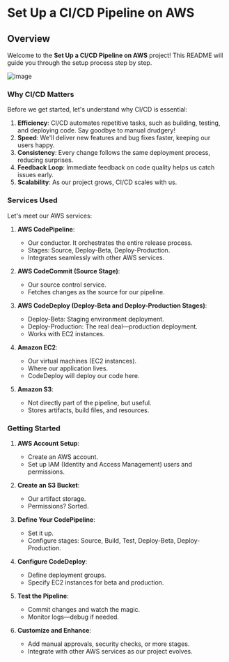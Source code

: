 # Set Up a CI/CD Pipeline on AWS

## Overview

Welcome to the **Set Up a CI/CD Pipeline on AWS** project! This README will guide you through the setup process step by step.

![image](https://github.com/Tech-Nat/set-up-a-ci-cd-pipeline-on-aws/assets/97749491/3ef10795-30d2-4525-8fcd-2560955acc22)


### Why CI/CD Matters

Before we get started, let's understand why CI/CD is essential:

1. **Efficiency**: CI/CD automates repetitive tasks, such as building, testing, and deploying code. Say goodbye to manual drudgery!
2. **Speed**: We'll deliver new features and bug fixes faster, keeping our users happy.
3. **Consistency**: Every change follows the same deployment process, reducing surprises.
4. **Feedback Loop**: Immediate feedback on code quality helps us catch issues early.
5. **Scalability**: As our project grows, CI/CD scales with us.

### Services Used

Let's meet our AWS services:

1. **AWS CodePipeline**:
   - Our conductor. It orchestrates the entire release process.
   - Stages: Source, Deploy-Beta, Deploy-Production.
   - Integrates seamlessly with other AWS services.

2. **AWS CodeCommit (Source Stage)**:
   - Our source control service.
   - Fetches changes as the source for our pipeline.

3. **AWS CodeDeploy (Deploy-Beta and Deploy-Production Stages)**:
   - Deploy-Beta: Staging environment deployment.
   - Deploy-Production: The real deal—production deployment.
   - Works with EC2 instances.

4. **Amazon EC2**:
   - Our virtual machines (EC2 instances).
   - Where our application lives.
   - CodeDeploy will deploy our code here.

5. **Amazon S3**:
   - Not directly part of the pipeline, but useful.
   - Stores artifacts, build files, and resources.

### Getting Started

1. **AWS Account Setup**:
   - Create an AWS account.
   - Set up IAM (Identity and Access Management) users and permissions.

2. **Create an S3 Bucket**:
   - Our artifact storage.
   - Permissions? Sorted.

3. **Define Your CodePipeline**:
   - Set it up.
   - Configure stages: Source, Build, Test, Deploy-Beta, Deploy-Production.

4. **Configure CodeDeploy**:
   - Define deployment groups.
   - Specify EC2 instances for beta and production.

5. **Test the Pipeline**:
   - Commit changes and watch the magic.
   - Monitor logs—debug if needed.

6. **Customize and Enhance**:
   - Add manual approvals, security checks, or more stages.
   - Integrate with other AWS services as our project evolves.








